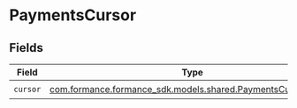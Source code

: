 # PaymentsCursor


## Fields

| Field                                                                                                       | Type                                                                                                        | Required                                                                                                    | Description                                                                                                 |
| ----------------------------------------------------------------------------------------------------------- | ----------------------------------------------------------------------------------------------------------- | ----------------------------------------------------------------------------------------------------------- | ----------------------------------------------------------------------------------------------------------- |
| `cursor`                                                                                                    | [com.formance.formance_sdk.models.shared.PaymentsCursorCursor](../../models/shared/PaymentsCursorCursor.md) | :heavy_check_mark:                                                                                          | N/A                                                                                                         |